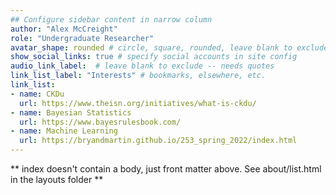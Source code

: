 ```yaml
---
## Configure sidebar content in narrow column
author: "Alex McCreight"
role: "Undergraduate Researcher"
avatar_shape: rounded # circle, square, rounded, leave blank to exclude
show_social_links: true # specify social accounts in site config
audio_link_label:  # leave blank to exclude -- needs quotes
link_list_label: "Interests" # bookmarks, elsewhere, etc.
link_list:
- name: CKDu
  url: https://www.theisn.org/initiatives/what-is-ckdu/
- name: Bayesian Statistics
  url: https://www.bayesrulesbook.com/
- name: Machine Learning
  url: https://bryandmartin.github.io/253_spring_2022/index.html
---
```


** index doesn't contain a body, just front matter above.
See about/list.html in the layouts folder **
